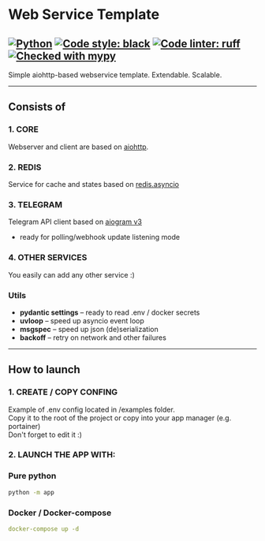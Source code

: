 Web Service Template
===

[![Python](https://img.shields.io/badge/python-^3.11-blue)](https://www.python.org/)
[![Code style: black](https://img.shields.io/badge/code%20style-black-000000.svg)](https://github.com/psf/black)
[![Code linter: ruff](https://img.shields.io/endpoint?url=https://raw.githubusercontent.com/charliermarsh/ruff/main/assets/badge/v1.json)](https://github.com/charliermarsh/ruff)
[![Checked with mypy](https://www.mypy-lang.org/static/mypy_badge.svg)](https://mypy-lang.org/)
---

Simple aiohttp-based webservice template.
Extendable.
Scalable.

---

## Consists of

### 1. CORE

Webserver and client are based on [aiohttp](https://github.com/aio-libs/aiohttp).

### 2. REDIS

Service for cache and states based on [redis.asyncio](https://github.com/redis/redis-py)

### 3. TELEGRAM

Telegram API client based on [aiogram v3](https://github.com/aiogram/aiogram/tree/dev-3.x)

- ready for polling/webhook update listening mode

### 4. OTHER SERVICES

You easily can add any other service :)

### Utils

- **pydantic settings** – ready to read .env / docker secrets
- **uvloop** – speed up asyncio event loop
- **msgspec** – speed up json (de)serialization
- **backoff** – retry on network and other failures

---

## How to launch

### 1. CREATE / COPY CONFING

Example of .env config located in /examples folder. \
Copy it to the root of the project or copy into your app manager (e.g. portainer) \
Don't forget to edit it :)

### 2. LAUNCH THE APP WITH:

### Pure python

```bash
python -m app
```

### Docker / Docker-compose

````yaml
docker-compose up -d
````
